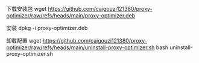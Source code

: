 下载安装包
wget https://github.com/caigouzi121380/proxy-optimizer/raw/refs/heads/main/proxy-optimizer.deb

安装
dpkg -i proxy-optimizer.deb

卸载配置
wget https://github.com/caigouzi121380/proxy-optimizer/raw/refs/heads/main/uninstall-proxy-optimizer.sh
bash uninstall-proxy-optimizer.sh
